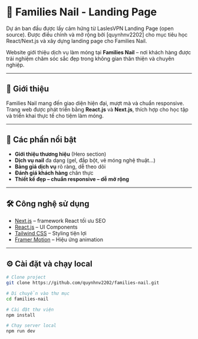 # 💅 Families Nail - Landing Page

Dự án ban đầu được lấy cảm hứng từ LaslesVPN Landing Page (open source). Được điều chỉnh và mở rộng bởi [quynhnv2202] cho mục tiêu học React/Next.js và xây dựng landing page cho Families Nail.

Website giới thiệu dịch vụ làm móng tại **Families Nail** – nơi khách hàng được trải nghiệm chăm sóc sắc đẹp trong không gian thân thiện và chuyên nghiệp.

---

## 🚀 Giới thiệu

Families Nail mang đến giao diện hiện đại, mượt mà và chuẩn responsive. Trang web được phát triển bằng **React.js** và **Next.js**, thích hợp cho học tập và triển khai thực tế cho tiệm làm móng.

---

## 📸 Các phần nổi bật

- **Giới thiệu thương hiệu** (Hero section)
- **Dịch vụ nail** đa dạng (gel, đắp bột, vẽ móng nghệ thuật...)
- **Bảng giá dịch vụ** rõ ràng, dễ theo dõi
- **Đánh giá khách hàng** chân thực
- **Thiết kế đẹp – chuẩn responsive – dễ mở rộng**

---

## 🛠️ Công nghệ sử dụng

- [Next.js](https://nextjs.org/) – framework React tối ưu SEO
- [React.js](https://reactjs.org/) – UI Components
- [Tailwind CSS](https://tailwindcss.com/) – Styling tiện lợi
- [Framer Motion](https://www.framer.com/motion/) – Hiệu ứng animation

---

## ⚙️ Cài đặt và chạy local

```bash
# Clone project
git clone https://github.com/quynhnv2202/families-nail.git

# Di chuyển vào thư mục
cd families-nail

# Cài đặt thư viện
npm install

# Chạy server local
npm run dev
```
